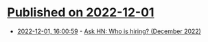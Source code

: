 # [Published on 2022-12-01](index.md)

* [2022-12-01, 16:00:59](https://news.ycombinator.com/item?id=33818037) - [Ask HN: Who is hiring? (December 2022)](https://news.ycombinator.com/item?id=33818037)
